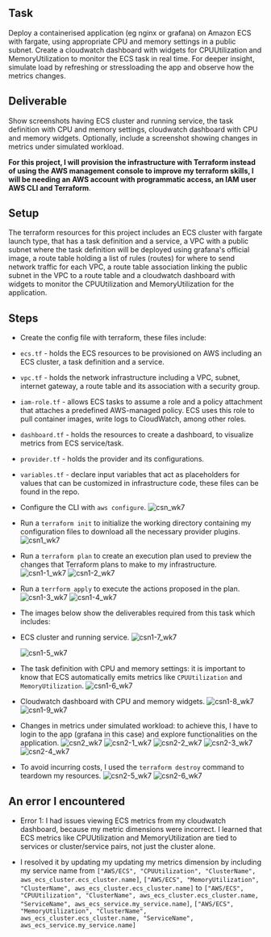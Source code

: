 ## Task
Deploy a containerised application (eg nginx or grafana) on Amazon ECS with fargate, using appropriate CPU and memory settings in a public subnet. Create a cloudwatch dashboard with widgets for CPUUtilization and MemoryUtilization to monitor the ECS task in real time. For deeper insight, simulate load by refreshing or stressloading the app and observe how the metrics changes.

## Deliverable
Show screenshots having ECS cluster and running service, the task definition with CPU and memory settings, cloudwatch dashboard with CPU and memory widgets. Optionally, include a screenshot showing changes in metrics under simulated workload. 

**For this project, I will provision the infrastructure with Terraform instead of using the AWS management console to improve my terraform skills, I will be needing an AWS account with programmatic access, an IAM user AWS CLI and Terraform**.

## Setup
The terraform resources for this project includes an ECS cluster with fargate launch type, that has a task definition and a service, a VPC with a public subnet where the task definition will be deployed using grafana's official image, a route table holding a list of rules (routes) for where to send network traffic for each VPC, a route table association linking the public subnet in the VPC to a route table and a cloudwatch dashboard with widgets to monitor the CPUUtilization and MemoryUtilization for the application.

## Steps
- Create the config file with terraform, these files include: 
- `ecs.tf` - holds the ECS resources to be provisioned on AWS including an ECS cluster, a task definition and a service. 
- `vpc.tf` - holds the network infrastructure including a VPC, subnet, internet gateway, a route table and its association with a security group.
- `iam-role.tf` - allows ECS tasks to assume a role and a policy attachment that attaches a predefined AWS-managed policy. ECS uses this role to pull container images, write logs to CloudWatch, among other roles.
- `dashboard.tf` - holds the resources to create a dashboard, to visualize metrics from ECS service/task.
- `provider.tf` - holds the provider and its configurations.
- `variables.tf` - declare input variables that act as placeholders for values that can be customized in infrastructure code,  these files can be found in the repo.

- Configure the CLI with `aws configure`.
![csn_wk7](img/csn_wk7.png)


- Run a `terraform init` to initialize the working directory containing my configuration files to download all the necessary provider plugins.
![csn1_wk7](img/csn1_wk7.png)


- Run a `terraform plan` to create an execution plan used to preview the changes that Terraform plans to make to my infrastructure.
![csn1-1_wk7](img/csn1-1_wk7.png)
![csn1-2_wk7](img/csn1-2_wk7.png)


- Run a `terrform apply` to execute the actions proposed in the plan.
![csn1-3_wk7](img/csn1-3_wk7.png)
![csn1-4_wk7](img/csn1-4_wk7.png)

- The images below show the deliverables required from this task which includes:
- ECS cluster and running service.
![csn1-7_wk7](img/csn1-7_wk7.png)

    ![csn1-5_wk7](img/csn1-5_wk7.png)

- The task definition with CPU and memory settings: it is important to know that ECS automatically emits metrics like `CPUUtilization` and `MemoryUtilization`.
![csn1-6_wk7](img/csn1-6_wk7.png)

- Cloudwatch dashboard with CPU and memory widgets.
![csn1-8_wk7](img/csn1-8_wk7.png)
![csn1-9_wk7](img/csn1-9_wk7.png)

- Changes in metrics under simulated workload: to achieve this, I have to login to the app (grafana in this case) and explore functionalities on the application.
![csn2_wk7](img/csn2_wk7.png)
![csn2-1_wk7](img/csn2-1_wk7.png)
![csn2-2_wk7](img/csn2-2_wk7.png)
![csn2-3_wk7](img/csn2-3_wk7.png)
![csn2-4_wk7](img/csn2-4_wk7.png)


- To avoid incurring costs, I used the `terraform destroy` command to teardown my resources.
![csn2-5_wk7](img/csn2-5_wk7.png)
![csn2-6_wk7](img/csn2-6_wk7.png)

## An error I encountered
- Error 1: I had issues viewing ECS metrics from my cloudwatch dashboard, because my metric dimensions were incorrect. I learned that ECS metrics like CPUUtilization and MemoryUtilization are tied to services or cluster/service pairs, not just the cluster alone.

- I resolved it by updating my updating my metrics dimension by including my service name from 
`["AWS/ECS", "CPUUtilization", "ClusterName", aws_ecs_cluster.ecs_cluster.name]`,
`["AWS/ECS", "MemoryUtilization", "ClusterName", aws_ecs_cluster.ecs_cluster.name]` 
to
`["AWS/ECS", "CPUUtilization", "ClusterName", aws_ecs_cluster.ecs_cluster.name, "ServiceName", aws_ecs_service.my_service.name]`,
`["AWS/ECS", "MemoryUtilization", "ClusterName", aws_ecs_cluster.ecs_cluster.name, "ServiceName", aws_ecs_service.my_service.name]`




